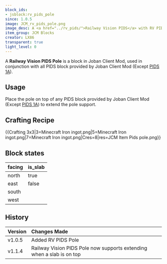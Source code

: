 ```yaml
---
block_ids:
- jsblock:rv_pids_pole
since: 1.0.5
image: JCM_rv_pids_pole.png
image_desc: A <a href="../rv_pids/">Railway Vision PIDS</a> with RV PIDS Pole attached on top
item_group: JCM Blocks
creator: LX86
transparent: true
light_level: 0
---
```


A **Railway Vision PIDS Pole** is a block in Joban Client Mod, used in conjunction with all PIDS block provided by Joban Client Mod (Except [PIDS 1A](./pids_1a.md)).

## Usage
Place the pole on top of any PIDS block provided by Joban Client Mod (Except [PIDS 1A](./pids_1a.md)) to extend the pole support.

## Crafting Recipe
{{Crafting 3x3|3=Minecraft Iron ingot.png|5=Minecraft Iron ingot.png|7=Minecraft Iron ingot.png|Cres=8|res=JCM Item Pids pole.png}}

## Block states
| facing | is_slab |
|:-------|:--------|
| north  | true    |
| east   | false   |
| south  |         |
| west   |         |

## History
| Version | Changes Made                                                          |
|:--------|:----------------------------------------------------------------------|
| v1.0.5  | Added RV PIDS Pole                                                    |
| v1.1.4  | Railway Vision PIDS Pole now supports extending when a slab is on top |